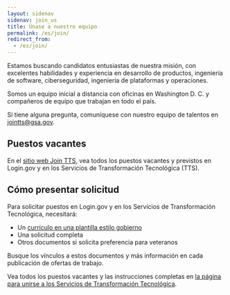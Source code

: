 ```yaml
---
layout: sidenav
sidenav: join_us
title: Únase a nuestro equipo
permalink: /es/join/
redirect_from:
  - /es/join/
---
```

Estamos buscando candidatos entusiastas de nuestra misión, con excelentes habilidades y experiencia en desarrollo de productos, ingeniería de software, ciberseguridad, ingeniería de plataformas y operaciones.

Somos un equipo inicial a distancia con oficinas en Washington D. C. y compañeros de equipo que trabajan en todo el país.

Si tiene alguna pregunta, comuníquese con nuestro equipo de talentos en [jointts@gsa.gov](mailto:jointts@gsa.gov).

## Puestos vacantes

En el [sitio web Join TTS](https://join.tts.gsa.gov/), vea todos los puestos vacantes y previstos en Login.gov y en los Servicios de Transformación Tecnológica (TTS).

## Cómo presentar solicitud

Para solicitar puestos en Login.gov y en los Servicios de Transformación Tecnológica, necesitará:

* Un [currículo en una plantilla estilo gobierno](https://join.tts.gsa.gov/resume/)
* Una solicitud completa
* Otros documentos si solicita preferencia para veteranos

Busque los vínculos a estos documentos y más información en cada publicación de ofertas de trabajo.

Vea todos los puestos vacantes y las instrucciones completas en [la página para unirse a los Servicios de Transformación Tecnológica](https://join.tts.gsa.gov/).
